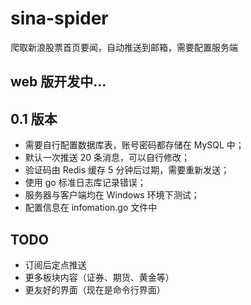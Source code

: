 # sina-spider
爬取新浪股票首页要闻，自动推送到邮箱，需要配置服务端
## web 版开发中...
## 0.1 版本
- 需要自行配置数据库表，账号密码都存储在 MySQL 中；
- 默认一次推送 20 条消息，可以自行修改；
- 验证码由 Redis 缓存 5 分钟后过期，需要重新发送；
- 使用 go 标准日志库记录错误；
- 服务器与客户端均在 Windows 环境下测试；
- 配置信息在 infomation.go 文件中
## TODO
- 订阅后定点推送
- 更多板块内容（证券、期货、黄金等）
- 更友好的界面（现在是命令行界面）
